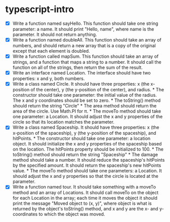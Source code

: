 # typescript-intro

- [x] Write a function named sayHello. This function should take one string parameter: a name. It should print "Hello, name", where name is the parameter. It should not return anything.
- [x] Write a function named doubleAll. This function should take an array of numbers, and should return a new array that is a copy of the original except that each element is doubled.
- [x] Write a function called mapSum. This function should take an array of strings, and a function that maps a string to a number. It should call the function on all of the strings, then return the sum of the result.
- [x] Write an interface named Location. The interface should have two properties: x and y, both numbers.
- [x] Write a class named Circle. It should have three properties: x (the x-position of the center), y (the y-position of the center), and radius.
        * The constructor should take one parameter: the initial value of the radius. The x and y coordinates should be set to zero.
        * The toString() method should return the string "Circle"
        * The area method should return the area of the circle. Use Math.PI for π.
        * The moveTo method should take one parameter: a Location. It should adjust the x and y properties of the circle so that its location matches the parameter.
- [x] Write a class named Spaceship. It should have three properties: x (the x-position of the spaceship), y (the y-position of the spaceship), and hitPoints.
        * The constructor should take one parameter: a location object. It should initialize the x and y properties of the spaceship based on the location. The hitPoints property should be initialized to 100.
        * The toString() method should return the string "Spaceship"
        * The damage method should take a number. It should reduce the spaceship's hitPoints by the specified amount. It should return the spaceship's new hitPoints value.
        * The moveTo method should take one parameters: a Location. It should adjust the x and y properties so that the circle is located at the parameter.
- [x] Write a function named tour. It should take something with a moveTo method and an array of Locations. It should call moveTo on the object for each Location in the array; each time it moves the object it should print the message "Moved object to (x, y)", where object is what is returned by the object's toString() method, and x and y are the x- and y-coordinates to which the object was moved.